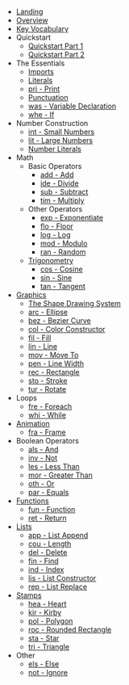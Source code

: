 - [Landing](README.md)
- [Overview](Overview.md)
- [Key Vocabulary](Glossary.md)
- Quickstart
    - [Quickstart Part 1](Quickstart_1.md)
    - [Quickstart Part 2](Quickstart_2.md)
- The Essentials
    - [Imports](Imports.md)
    - [Literals](Literals.md)
    - [pri - Print](Print.md)
    - [Punctuation](Punctuation.md)
    - [was - Variable Declaration](Variable.md)
    - [whe - If](If.md)
- Number Construction
    - [int - Small Numbers](Int.md)
    - [lit - Large Numbers](Lit.md)
    - [Number Literals](Literals.md#numbers)
- Math
    - Basic Operators
        - [add - Add](Add.md)
        - [ide - Divide](Divide.md)
        - [sub - Subtract](Subtract.md)
        - [tim - Multiply](Multiply.md)
    - Other Operators
        - [exp - Exponentiate](Exponentiate.md)
        - [flo - Floor](Floor.md)
        - [log - Log](Log.md)
        - [mod - Modulo](Modulo.md)
        - [ran - Random](Random.md)
    - [Trigonometry](Imports.md#tri-trigonometry)
        - [cos - Cosine](Cosine.md)
        - [sin - Sine](Sine.md)
        - [tan - Tangent](Tangent.md)
- [Graphics](Imports.md#gra-graphics)
    - [The Shape Drawing System](ShapeDrawing.md)
    - [arc - Ellipse](Ellipse.md)
    - [bez - Bezier Curve](Bezier.md)
    - [col - Color Constructor](Color.md)
    - [fil - Fill](Fill.md)
    - [lin - Line](Line.md)
    - [mov - Move To](MoveTo.md)
    - [pen - Line Width](LineWidth.md)
    - [rec - Rectangle](Rectangle.md)
    - [sto - Stroke](Stroke.md)
    - [tur - Rotate](Rotate.md)
- Loops
    - [fre - Foreach](Foreach.md)
    - [whi - While](While.md)
- [Animation](Imports.md#fra-animation)
    - [fra - Frame](Frame.md)
- Boolean Operators
    - [als - And](And.md)
    - [inv - Not](Not.md)
    - [les - Less Than](LessThan.md)
    - [mor - Greater Than](GreaterThan.md)
    - [oth - Or](Or.md)
    - [par - Equals](Comparison.md)
- [Functions](Imports.md#fun-functions)
    - [fun - Function](Function.md)
    - [ret - Return](Return.md)
- [Lists](Imports.md#lis-lists)
    - [app - List Append](Append.md)
    - [cou - Length](Length.md)
    - [del - Delete](Delete.md)
    - [fin - Find](Find.md)
    - [ind - Index](Index.md)
    - [lis - List Constructor](List.md)
    - [rep - List Replace](Replace.md)
- [Stamps](Imports.md#tam-stamps)
    - [hea - Heart](Heart.md)
    - [kir - Kirby](Kirby.md)
    - [pol - Polygon](Polygon.md)
    - [roc - Rounded Rectangle](RoundedRectangle.md)
    - [sta - Star](Star.md)
    - [tri - Triangle](Triangle.md)
- Other
    - [els - Else](Else.md)
    - [not - Ignore](Ignore.md)
